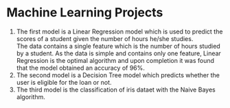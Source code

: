 # Machine Learning Projects

1. The first model is a Linear Regression model which is used to predict the scores of a student given the number of hours he/she studies.<br/>
   The data contains a single feature which is the number of hours studied by a student. As the data is simple and contains only one feature, Linear Regression is the optimal algorithm and upon completion it was found that the model obtained an accuracy of 96%.
2. The second model is a Decision Tree model which predicts whether the user is eligible for the loan or not. 
3. The third model is the classification of iris dataet with the Naive Bayes algorithm. 
